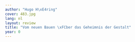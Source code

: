 ```yaml
---
author: "Hugo H\xE4ring"
cover: 483.jpg
lang: nl
layout: review
title: "Vom neuen Bauen \xFCber das Geheimnis der Gestalt"
year: 0
---
```


